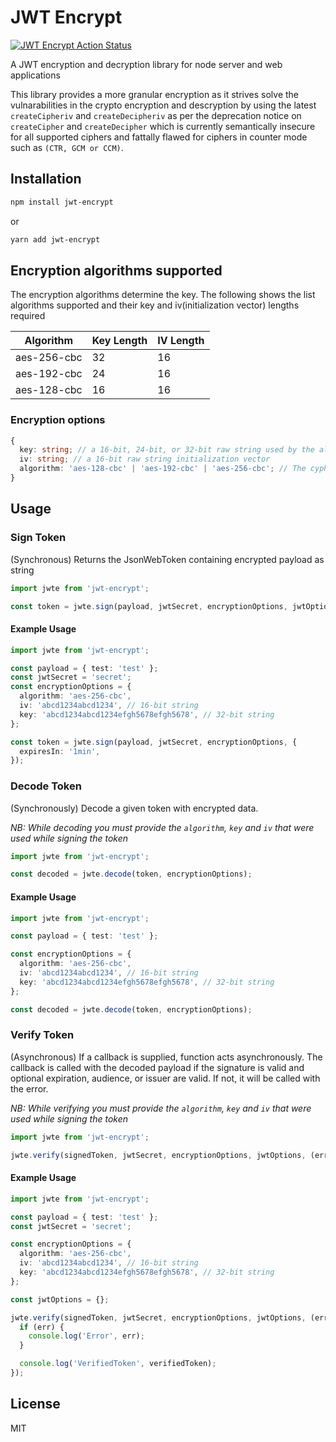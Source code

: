 # JWT Encrypt

[![JWT Encrypt Action Status](https://github.com/dbpkgs/jwt-encrypt/workflows/npm-publish/badge.svg?branch=master)](https://github.com/dbpkgs/jwt-encrypt/actions)

A JWT encryption and decryption library for node server and web applications

This library provides a more granular encryption as it strives solve the vulnarabilities in the crypto encryption and descryption by using the latest `createCipheriv` and `createDecipheriv` as per the deprecation notice on `createCipher` and `createDecipher` which is currently semantically insecure for all supported ciphers and fattally flawed for ciphers in counter mode such as `(CTR, GCM or CCM)`.

## Installation

```bash
npm install jwt-encrypt
```

or

```bash
yarn add jwt-encrypt
```

## Encryption algorithms supported

The encryption algorithms determine the key. The following shows the list algorithms supported and their key and iv(initialization vector) lengths required

| **Algorithm** | **Key Length** | **IV Length** |
| ------------- | -------------- | ------------- |
| aes-256-cbc   | 32             | 16            |
| aes-192-cbc   | 24             | 16            |
| aes-128-cbc   | 16             | 16            |

### Encryption options

```ts
{
  key: string; // a 16-bit, 24-bit, or 32-bit raw string used by the algorithms
  iv: string; // a 16-bit raw string initialization vector
  algorithm: 'aes-128-cbc' | 'aes-192-cbc' | 'aes-256-cbc'; // The cypher algorithm to be used to  encrypt the payload
}
```

## Usage

### Sign Token

(Synchronous) Returns the JsonWebToken containing encrypted payload as string

```ts
import jwte from 'jwt-encrypt';

const token = jwte.sign(payload, jwtSecret, encryptionOptions, jwtOptions);
```

#### Example Usage

```ts
import jwte from 'jwt-encrypt';

const payload = { test: 'test' };
const jwtSecret = 'secret';
const encryptionOptions = {
  algorithm: 'aes-256-cbc',
  iv: 'abcd1234abcd1234', // 16-bit string
  key: 'abcd1234abcd1234efgh5678efgh5678', // 32-bit string
};

const token = jwte.sign(payload, jwtSecret, encryptionOptions, {
  expiresIn: '1min',
});
```

### Decode Token

(Synchronously) Decode a given token with encrypted data.

_NB: While decoding you must provide the `algorithm`, `key` and `iv` that were used while signing the token_

```ts
import jwte from 'jwt-encrypt';

const decoded = jwte.decode(token, encryptionOptions);
```

#### Example Usage

```ts
import jwte from 'jwt-encrypt';

const payload = { test: 'test' };

const encryptionOptions = {
  algorithm: 'aes-256-cbc',
  iv: 'abcd1234abcd1234', // 16-bit string
  key: 'abcd1234abcd1234efgh5678efgh5678', // 32-bit string
};

const decoded = jwte.decode(token, encryptionOptions);
```

### Verify Token

(Asynchronous) If a callback is supplied, function acts asynchronously. The callback is called with the decoded payload if the signature is valid and optional expiration, audience, or issuer are valid. If not, it will be called with the error.

_NB: While verifying you must provide the `algorithm`, `key` and `iv` that were used while signing the token_

```ts
import jwte from 'jwt-encrypt';

jwte.verify(signedToken, jwtSecret, encryptionOptions, jwtOptions, (err, verifiedToken) => {});
```

#### Example Usage

```ts
import jwte from 'jwt-encrypt';

const payload = { test: 'test' };
const jwtSecret = 'secret';

const encryptionOptions = {
  algorithm: 'aes-256-cbc',
  iv: 'abcd1234abcd1234', // 16-bit string
  key: 'abcd1234abcd1234efgh5678efgh5678', // 32-bit string
};

const jwtOptions = {};

jwte.verify(signedToken, jwtSecret, encryptionOptions, jwtOptions, (err, verifiedToken) => {
  if (err) {
    console.log('Error', err);
  }

  console.log('VerifiedToken', verifiedToken);
});
```

## License

MIT

